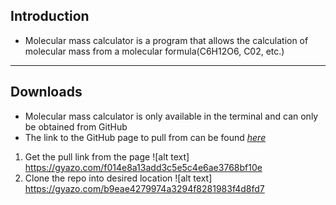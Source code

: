 ## Introduction
- Molecular mass calculator is a program that allows the calculation of molecular mass from a molecular formula(C6H12O6, C02, etc.)
---
## Downloads
- Molecular mass calculator is only available in the terminal and can only be obtained from GitHub
- The link to the GitHub page to pull from can be found [*here*](https://github.com/tybrucker/molecular-mass)
1. Get the pull link from the page
![alt text] https://gyazo.com/f014e8a13add3c5e5c4e6ae3768bf10e
2. Clone the repo into desired location
![alt text] https://gyazo.com/b9eae4279974a3294f8281983f4d8fd7
